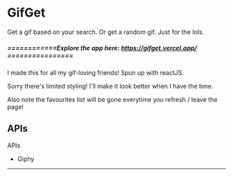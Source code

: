 <!-- GA SEI 32 Project 2: FrontEnd with API -->
<!-- ZY, 1 Oct 2021 -->

# GifGet

Get a gif based on your search. Or get a random gif. Just for the lols.

##### ============Explore the app here: https://gifget.vercel.app/ ================

I made this for all my gif-loving friends! Spun up with reactJS.

Sorry there's limited styling! I'll make it look better when I have the time.

Also note the favourites list will be gone everytime you refresh / leave the page!

## APIs
APIs
- Giphy

---
